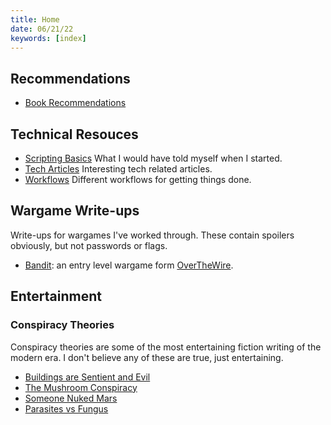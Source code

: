 ```yaml
---
title: Home
date: 06/21/22
keywords: [index]
---
```

## Recommendations
- [Book Recommendations](/book-recommendations.html)

## Technical Resouces

- [Scripting Basics](/scripting-basics.html) What I would have told myself when I started.
- [Tech Articles](/tech-articles.html) Interesting tech related articles.
- [Workflows](/workflows.html) Different workflows for getting things done.

## Wargame Write-ups
Write-ups for wargames I've worked through. These contain spoilers obviously, but not passwords or flags.

- [Bandit](/bandit.html): an entry level wargame form [OverTheWire](https://overthewire.org/wargames/).

## Entertainment 

### Conspiracy Theories
Conspiracy theories are some of the most entertaining fiction writing of the modern era.  I don't believe any of these are true, just entertaining.

- [Buildings are Sentient and Evil](/buildings-are-evil.html)
- [The Mushroom Conspiracy](/mushroom-conspiracy.html)
- [Someone Nuked Mars](/mars-was-nuked.html)
- [Parasites vs Fungus](/parasites-vs-fungus.html)
